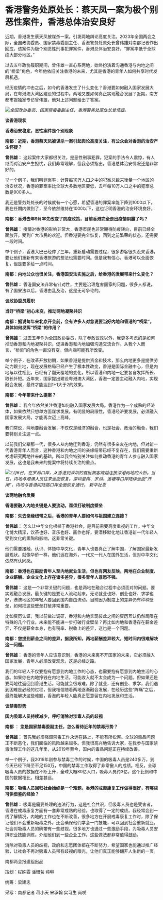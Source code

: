 # 香港警务处原处长：蔡天凤一案为极个别恶性案件，香港总体治安良好

近期，香港发生蔡天凤被谋杀一案，引发两地舆论高度关注。2023年全国两会之际，全国政协委员、国家禁毒委副主任、香港警务处原处长曾伟雄对南都记者作出回应，该案件为极个别恶性刑事犯罪案件，香港总体治安良好，“罪案率低于全球绝大部分地区。”

过去五年政协履职期间，曾伟雄一直心系两地，始终扮演着沟通香港与内地之间的“桥梁”角色，今年他依旧关注香港的未来，尤其是香港的青年人如何共享时代发展机遇。

经历疫情的冲击之后，如今的香港发生了什么变化？香港要如何融入国家发展大局，在粤港澳大湾区建设的过程中，两地又要如何真正实现融合发展？近期，南方都市报独家专访曾伟雄，他对上述问题给出了答案。

![](https://inews.gtimg.com/om_bt/OKlCa8nbb_3MSPlHkrEybVRATXyJ3CPic2gI4aZpId1y8AA/1000)_全国政协委员、国家禁毒委副主任、香港警务处原处长曾伟雄。_

**谈香港现状**

**香港治安稳定，恶性案件是个别现象**

**南都：近期，香港蔡天凤被谋杀一案引起舆论高度关注，有公众会对香港的治安产生怀疑？**

**曾伟雄：**
这起案件大家都很关注，是恶性刑事犯罪，犯案的手法令人震惊，有人继而对治安产生担忧，我们非常理解，但我必须指出，香港总体治安情况还是非常好的。

举一个例子，我们叫罪案率，计算每10万人口之中的犯案总数来衡量一个地区的治安状况，香港的罪案率比全球大多数地区要低，去年每10万人口之中的犯案总数是900多人。

我还是警务处处长的时候就有一个心愿，希望香港的罪案率能下降到1000以下，我在任期内做到了，至今依然维持在1000以下，这也证明香港的治安环境良好。

**南都：香港去年9月率先改变了防疫政策，目前香港完全走出疫情阴霾了吗？**

**曾伟雄：**
疫情对香港的影响非常大，香港市民也非常期待防疫转向，目前已经全面放开，受到广大市民的欢迎。但香港要完全恢复，回到之前繁荣的状态，还需要一段时间。

举个例子，香港大巴已经停了三年，重新启动需要过程，很多游客很久没来香港，要让他们重新有来香港旅游的想法也需要时间。但是我有信心，香港可以全面恢复，但是要多给一点时间。

**南都：内地公众也很关注，香港国安法实施之后，给香港的发展带来什么变化？**

**曾伟雄：** 香港国安法非常有针对性，主要是治理危害国家的问题，很多人都说，有了国安法以后，香港由乱及治，这是无可争论的。

**谈政协委员履职**

**当好“桥梁”初心未变，推动两地凝聚共识**

**南都：据说每年来北京开会前，会有许多人对您说要当好内地和香港的“桥梁”，具体如何发挥“桥梁”的作用？**

**曾伟雄：**
过去五年作为全国政协委员，除了参政议政以外，我更多考虑的是如何推动香港和内地凝聚共识，促进香港和内地加强沟通交流合作。从我个人而言，“桥梁”的角色一直没有变，但内涵可能有所改变。

举个例子，在改革开放初期，如果香港是提供资金和技术，那么内地更多是提供劳动力跟土地，现在发展格局已经产生了根本性改变，香港是国际金融中心，但是内地与以往相比，已经有了翻天覆地的变化，所以香港和内地一定要各自发挥所长、取长补短。近年来，国家提出建设粤港澳大湾区，香港一定要主动融入内地，实现融合发展，最终才能达到1+1大于2的效果。

**南都：今年带来什么提案？**

**曾伟雄：**
我今年依然关注香港如何融入国家发展大局。香港作为一个成熟的经济体，如果依然只想单方面谋求发展，有明显的局限性，香港经济要发展，必须融入国家发展大局，才能再次迈上高峰。

我们常说，两地要融合发展，不仅仅是经济的融合，也是社会、政治的融合，我们要特别关注这一点。

以前我们父辈那一代，很多人从内地迁到香港，仍然有很多亲友在内地，但对新一代香港青年人而言，这种香港和内地之间的亲缘纽带已经不复存在，我们需要重新考虑研究两地往来的基础，所以我会特别关注如何推动香港的青年人参与融入国家发展，这也是我未来的提案中将持续关注的重点。

![](https://inews.gtimg.com/om_bt/OMXI04o9WOIMLKixTbVZ-qT-qM6caWhUk0vcriNefQWqIAA/1000)_2月6日，在罗湖口岸，从香港到深圳的首批旅客跨越连接深港两地的大桥。当日，内地与港澳人员往来全面恢复。深圳皇岗、罗湖、莲塘等口岸陆续全面“开闸”，内地与香港间陆路口岸全面恢复通行。
新华社发_

**谈两地融合发展**

**香港要融入内地关键是人要流动，亟须打破制度壁垒**

**南都：失去亲缘纽带之后，香港的青年人要如何与祖国建立连接？**

**曾伟雄：**
怎么让中华文化根植于香港社会，是目前需要高度重视的工作。中华文化博大精深，饮茶也好、音乐也好、画作也好，要潜移默化地让香港新一代年轻人受到文化的熏陶和影响，这非常关键。

他们需要接触、认识、体悟中华文化，青年人也要真正了解中国，了解国家最新发展现状。就像华侨一样，他们远在海外，一代又一代人在国外生活，但对中华文化依然有认同感。

**南都：香港也在鼓励青年人至内地就业生活，但也有网友反映，两地在企业制度、企业薪酬、企业文化上存在诸多差异，很多青年人意愿不强。**

**曾伟雄：**
这是一个非常关键的问题，也是两地在融合过程中必须面对的问题。要实现融合发展，最关键的是要让人流动起来。无论就业也好、创业也好、求学也好，港澳地区的年轻人要回到国内自由流动。目前因为制度上的差异仍有种种壁垒，如何把这些壁垒打破非常重要。

比如资历认证，我以前做过调研，香港和内地实现彼此之间的资历互认仍然局限在特殊的几个行业，未来能不能进一步打破行业壁垒？再比如内地和香港存在薪金差异，不仅是薪金本身，也有税率、税收上的差异，这也是一个问题。

**南都：您提到薪金之间的差异，据我所知，两地薪酬差异较大，短时间内很难解决这一问题。**

**曾伟雄：** 香港的青年人应该意识到，香港的未来离不开国家的未来，它必须融入国家发展，青年人必须改变观念，这是必经之路。

我们的年轻人不仅要抱有愿意到内地工作的心态，也需要抱有愿意到内地生活的心态。如果你在内地挣钱在内地生活，可能收入就不太会成为一个问题。但如果还是要两地往返回到香港生活，可能就会很艰难。除了就业，还有创业、求学，我们遇到困难是必经的过程，但我相信随着两地逐渐融合发展，在经历这些“阵痛”之后，最终能解决这些难题，香港的年轻人能真正愿意留在内地发展和生活。

**谈禁毒形势**

**国内吸毒人员持续减少，呼吁消除对涉毒人员的歧视**

**南都** ： **您是国家禁毒委副主任，怎么看待近年的禁毒形势？**

**曾伟雄：**
首先我必须强调禁毒工作永远在路上，不能有所松懈。全球的毒品问题正不断恶化，我们面临的风险越来越多。但我很高兴地告诉大家，在我参与国家禁毒治理工作的这几年里，从2019年至今，国内的毒品问题正在持续改善。

举一个例子，我2019年刚参与禁毒工作的时候，中国的吸毒人员是240多万，到今天已经下降至不足150万，中国的禁毒工作取得了非常傲人的成绩。相反，全球吸毒人员的数据在不断上升，全球大概80亿人口，吸毒人员约3亿，这个比例和中国的数据相比，相差甚远。

**南都：吸毒人员回归社会始终是一个难题，香港的戒毒康复工作做得很好，有哪些可供借鉴的经验？**

**曾伟雄：**
吸毒是需要处理的违法行为，这是社会共识，但吸毒人员也是受害者，香港在戒毒康复方面有一套非常成熟的经验，也取得了一定的成绩。我经常会到一线了解情况，内地的工作也在不断改善，很多地方在开展戒毒康复工作时，除了保证他们不会重新吸毒之外，还会确保他们学会一门技能，可以回到社会重新就业。社会对吸毒人员的确带有一些歧视，很多地方也通过一些激励手段，为吸毒人员安排职业技能训练，介绍他们到一些企业工作，这些做法都非常值得鼓励。

消除对吸毒人员的歧视，政府和志愿团体都在不断努力，希望国家也能通过推广经验，让社会不再对吸毒人员带有歧视的眼光，让他们真正能够翻开人生新的一页。

南都两会报道组出品

策划：程姝雯 潘珊菊 蒋琳

统筹：梁建忠

采写：南都记者 蒋小天 宋承翰 实习生 尚咲

